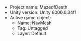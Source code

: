 <!-- UNITY CODE ASSIST INSTRUCTIONS START -->
- Project name: MazeofDeath
- Unity version: Unity 6000.0.34f1
- Active game object:
  - Name: NavMesh
  - Tag: Untagged
  - Layer: Default
<!-- UNITY CODE ASSIST INSTRUCTIONS END -->